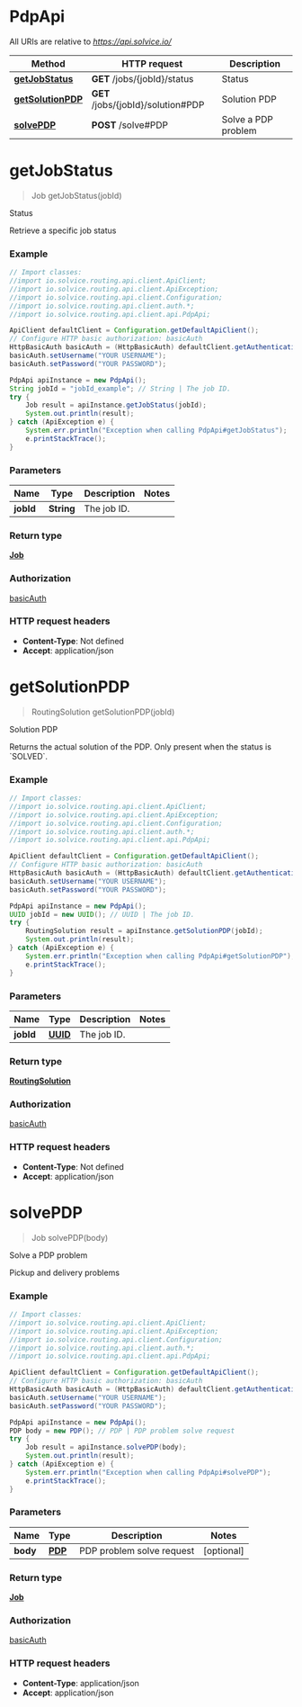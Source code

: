 # PdpApi

All URIs are relative to *https://api.solvice.io/*

Method | HTTP request | Description
------------- | ------------- | -------------
[**getJobStatus**](PdpApi.md#getJobStatus) | **GET** /jobs/{jobId}/status | Status
[**getSolutionPDP**](PdpApi.md#getSolutionPDP) | **GET** /jobs/{jobId}/solution#PDP | Solution PDP
[**solvePDP**](PdpApi.md#solvePDP) | **POST** /solve#PDP | Solve a PDP problem

<a name="getJobStatus"></a>
# **getJobStatus**
> Job getJobStatus(jobId)

Status

Retrieve a specific job status

### Example
```java
// Import classes:
//import io.solvice.routing.api.client.ApiClient;
//import io.solvice.routing.api.client.ApiException;
//import io.solvice.routing.api.client.Configuration;
//import io.solvice.routing.api.client.auth.*;
//import io.solvice.routing.api.client.api.PdpApi;

ApiClient defaultClient = Configuration.getDefaultApiClient();
// Configure HTTP basic authorization: basicAuth
HttpBasicAuth basicAuth = (HttpBasicAuth) defaultClient.getAuthentication("basicAuth");
basicAuth.setUsername("YOUR USERNAME");
basicAuth.setPassword("YOUR PASSWORD");

PdpApi apiInstance = new PdpApi();
String jobId = "jobId_example"; // String | The job ID.
try {
    Job result = apiInstance.getJobStatus(jobId);
    System.out.println(result);
} catch (ApiException e) {
    System.err.println("Exception when calling PdpApi#getJobStatus");
    e.printStackTrace();
}
```

### Parameters

Name | Type | Description  | Notes
------------- | ------------- | ------------- | -------------
 **jobId** | **String**| The job ID. |

### Return type

[**Job**](Job.md)

### Authorization

[basicAuth](../README.md#basicAuth)

### HTTP request headers

 - **Content-Type**: Not defined
 - **Accept**: application/json

<a name="getSolutionPDP"></a>
# **getSolutionPDP**
> RoutingSolution getSolutionPDP(jobId)

Solution PDP

Returns the actual solution of the PDP. Only present when the status is &#x60;SOLVED&#x60;.

### Example
```java
// Import classes:
//import io.solvice.routing.api.client.ApiClient;
//import io.solvice.routing.api.client.ApiException;
//import io.solvice.routing.api.client.Configuration;
//import io.solvice.routing.api.client.auth.*;
//import io.solvice.routing.api.client.api.PdpApi;

ApiClient defaultClient = Configuration.getDefaultApiClient();
// Configure HTTP basic authorization: basicAuth
HttpBasicAuth basicAuth = (HttpBasicAuth) defaultClient.getAuthentication("basicAuth");
basicAuth.setUsername("YOUR USERNAME");
basicAuth.setPassword("YOUR PASSWORD");

PdpApi apiInstance = new PdpApi();
UUID jobId = new UUID(); // UUID | The job ID.
try {
    RoutingSolution result = apiInstance.getSolutionPDP(jobId);
    System.out.println(result);
} catch (ApiException e) {
    System.err.println("Exception when calling PdpApi#getSolutionPDP");
    e.printStackTrace();
}
```

### Parameters

Name | Type | Description  | Notes
------------- | ------------- | ------------- | -------------
 **jobId** | [**UUID**](.md)| The job ID. |

### Return type

[**RoutingSolution**](RoutingSolution.md)

### Authorization

[basicAuth](../README.md#basicAuth)

### HTTP request headers

 - **Content-Type**: Not defined
 - **Accept**: application/json

<a name="solvePDP"></a>
# **solvePDP**
> Job solvePDP(body)

Solve a PDP problem

Pickup and delivery problems

### Example
```java
// Import classes:
//import io.solvice.routing.api.client.ApiClient;
//import io.solvice.routing.api.client.ApiException;
//import io.solvice.routing.api.client.Configuration;
//import io.solvice.routing.api.client.auth.*;
//import io.solvice.routing.api.client.api.PdpApi;

ApiClient defaultClient = Configuration.getDefaultApiClient();
// Configure HTTP basic authorization: basicAuth
HttpBasicAuth basicAuth = (HttpBasicAuth) defaultClient.getAuthentication("basicAuth");
basicAuth.setUsername("YOUR USERNAME");
basicAuth.setPassword("YOUR PASSWORD");

PdpApi apiInstance = new PdpApi();
PDP body = new PDP(); // PDP | PDP problem solve request
try {
    Job result = apiInstance.solvePDP(body);
    System.out.println(result);
} catch (ApiException e) {
    System.err.println("Exception when calling PdpApi#solvePDP");
    e.printStackTrace();
}
```

### Parameters

Name | Type | Description  | Notes
------------- | ------------- | ------------- | -------------
 **body** | [**PDP**](PDP.md)| PDP problem solve request | [optional]

### Return type

[**Job**](Job.md)

### Authorization

[basicAuth](../README.md#basicAuth)

### HTTP request headers

 - **Content-Type**: application/json
 - **Accept**: application/json

